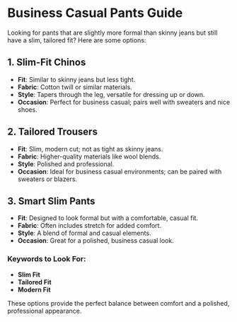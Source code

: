 # Business Casual Pants Guide

Looking for pants that are slightly more formal than skinny jeans but still have a slim, tailored fit? Here are some options:

## 1. Slim-Fit Chinos
- **Fit**: Similar to skinny jeans but less tight.
- **Fabric**: Cotton twill or similar materials.
- **Style**: Tapers through the leg, versatile for dressing up or down.
- **Occasion**: Perfect for business casual; pairs well with sweaters and nice shoes.

## 2. Tailored Trousers
- **Fit**: Slim, modern cut; not as tight as skinny jeans.
- **Fabric**: Higher-quality materials like wool blends.
- **Style**: Polished and professional.
- **Occasion**: Ideal for business casual environments; can be paired with sweaters or blazers.

## 3. Smart Slim Pants
- **Fit**: Designed to look formal but with a comfortable, casual fit.
- **Fabric**: Often includes stretch for added comfort.
- **Style**: A blend of formal and casual elements.
- **Occasion**: Great for a polished, business casual look.

### Keywords to Look For:
- **Slim Fit**
- **Tailored Fit**
- **Modern Fit**

These options provide the perfect balance between comfort and a polished, professional appearance.